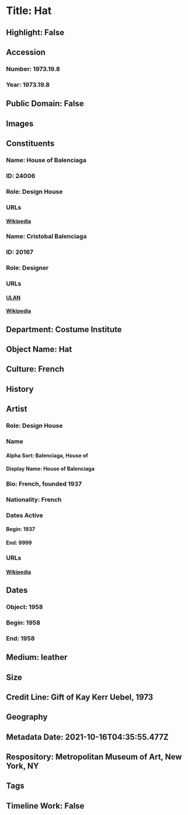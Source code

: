 # Title: Hat
## Highlight: False
## Accession
### Number: 1973.19.8
### Year: 1973.19.8
## Public Domain: False
## Images
## Constituents
### Name: House of Balenciaga
### ID: 24006
### Role: Design House
### URLs
#### [Wikipedia](https://www.wikidata.org/wiki/Q1530892)
### Name: Cristobal Balenciaga
### ID: 20167
### Role: Designer
### URLs
#### [ULAN](http://vocab.getty.edu/page/ulan/500069825)
#### [Wikipedia](https://www.wikidata.org/wiki/Q381088)
## Department: Costume Institute
## Object Name: Hat
## Culture: French
## History
## Artist
### Role: Design House
### Name
#### Alpha Sort: Balenciaga, House of
#### Display Name: House of Balenciaga
### Bio: French, founded 1937
### Nationality: French
### Dates Active
#### Begin: 1937
#### End: 9999
### URLs
#### [Wikipedia](https://www.wikidata.org/wiki/Q1530892)
## Dates
### Object: 1958
### Begin: 1958
### End: 1958
## Medium: leather
## Size
## Credit Line: Gift of Kay Kerr Uebel, 1973
## Geography
## Metadata Date: 2021-10-16T04:35:55.477Z
## Respository: Metropolitan Museum of Art, New York, NY
## Tags
## Timeline Work: False